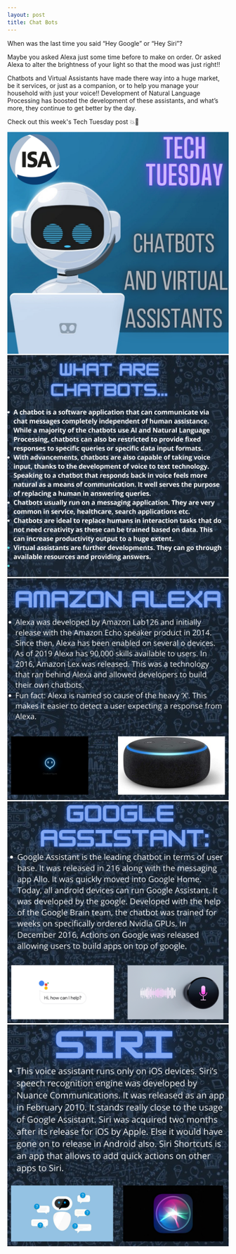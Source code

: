 ```yaml
---
layout: post
title: Chat Bots 
---
```

<p>When was the last time you said “Hey Google” or “Hey Siri”?<p/>
<p>Maybe you asked Alexa just some time before to make on order. Or asked Alexa to alter the brightness of your light so that the mood was just right!!<p/>
<p>Chatbots and Virtual Assistants have made there way into a huge market, be it services, or just as a companion, or to help you manage your household with just your voice!!
Development of Natural Language Processing has boosted the development of these assistants, and what’s more, they continue to get better by the day.<p/>
<p>Check out this week's Tech Tuesday post 💥📯<p/>

<img src="/images/tech-tuesdays-content/AI/chatbots/1.png" alt="chat bots 1">
<img src="/images/tech-tuesdays-content/AI/chatbots/2.png" alt="chat bots 2">
<img src="/images/tech-tuesdays-content/AI/chatbots/3.png" alt="chat bots 3">
<img src="/images/tech-tuesdays-content/AI/chatbots/4.png" alt="chat bots 4">
<img src="/images/tech-tuesdays-content/AI/chatbots/5.png" alt="chat bots 5">
